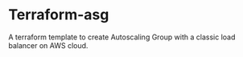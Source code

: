 # Terraform-asg
A terraform template to create Autoscaling Group with a classic load balancer on AWS cloud.
